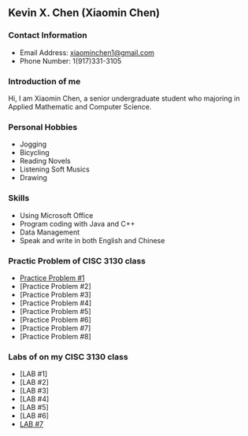 ## Kevin X. Chen (Xiaomin Chen)

### Contact Information
* Email Address: xiaominchen1@gmail.com         
* Phone Number: 1(917)331-3105

### Introduction of me
Hi, I am Xiaomin Chen, a senior undergraduate student who majoring in Applied Mathematic and Computer Science. 

### Personal Hobbies
* Jogging 
* Bicycling
* Reading Novels
* Listening Soft Musics
* Drawing

### Skills
* Using Microsoft Office
* Program coding with Java and C++
* Data Management
* Speak and write in both English and Chinese

### Practic Problem of CISC 3130 class
* [Practice Problem #1](https://1997317AXZS.github.io/blob/main/PracticeProblem2.md)
* [Practice Problem #2]
* [Practice Problem #3]
* [Practice Problem #4]
* [Practice Problem #5]
* [Practice Problem #6]
* [Practice Problem #7]
* [Practice Problem #8]

### Labs of on my CISC 3130 class
* [LAB #1]
* [LAB #2]
* [LAB #3]
* [LAB #4]
* [LAB #5]
* [LAB #6]
* [LAB #7](https://github.com/1997317AXZS/1997317AXZS.github.io)

